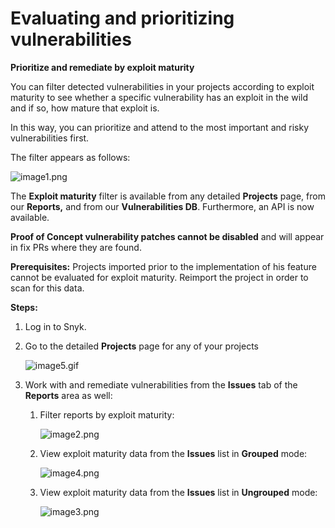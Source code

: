 # Evaluating and prioritizing vulnerabilities

**Prioritize and remediate by exploit maturity**

You can filter detected vulnerabilities in your projects according to exploit maturity to see whether a specific vulnerability has an exploit in the wild and if so, how mature that exploit is.

In this way, you can prioritize and attend to the most important and risky vulnerabilities first.

The filter appears as follows:

![image1.png](https://support.snyk.io/hc/article_attachments/360007031478/uuid-f0f1776f-26b7-09f6-99f7-db2d9df85b5e-en.png)

The **Exploit maturity** filter is available from any detailed **Projects** page, from our **Reports,** and from our **Vulnerabilities DB**. Furthermore, an API is now available.

**Proof of Concept vulnerability patches cannot be disabled** and will appear in fix PRs where they are found.

**Prerequisites:** Projects imported prior to the implementation of his feature cannot be evaluated for exploit maturity. Reimport the project in order to scan for this data.

**Steps:**

1. Log in to Snyk.
2. Go to the detailed **Projects** page for any of your projects

   ![image5.gif](https://support.snyk.io/hc/article_attachments/360007031498/uuid-414712da-c99d-1416-4948-e5859438d11d-en.gif)

3. Work with and remediate vulnerabilities from the **Issues** tab of the **Reports** area as well:
   1. Filter reports by exploit maturity:

      ![image2.png](https://support.snyk.io/hc/article_attachments/360007031518/uuid-159624f9-b94f-34e9-03d5-005bd12b5209-en.png)

   2. View exploit maturity data from the **Issues** list in **Grouped** mode:

      ![image4.png](https://support.snyk.io/hc/article_attachments/360007031538/uuid-626f2c23-462f-8de6-4576-ddfa67f2cd2b-en.png)

   3. View exploit maturity data from the **Issues** list in **Ungrouped** mode:

      ![image3.png](https://support.snyk.io/hc/article_attachments/360007031558/uuid-04c57adc-4aa1-2af7-82a4-e3c35f3e5fc5-en.png)

